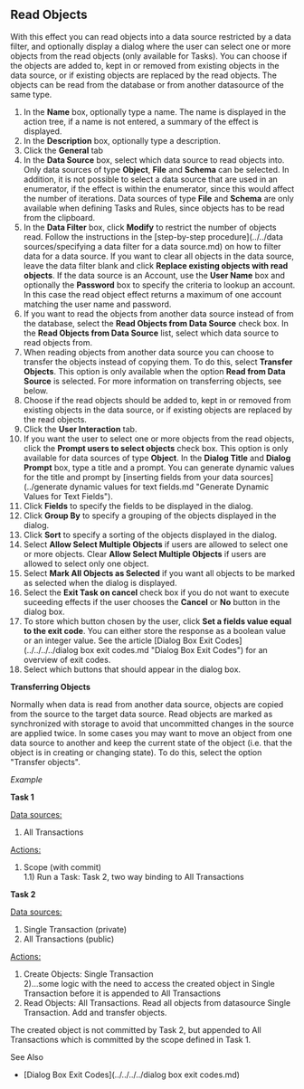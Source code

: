 ## Read Objects

With this effect you can read objects into a data source restricted by a data filter, and optionally display a dialog where the user can select one or more objects from the read objects (only available for Tasks). You can choose if the objects are added to, kept in or removed from existing objects in the data source, or if existing objects are replaced by the read objects. The objects can be read from the database or from another datasource of the same type.

1.  In the **Name** box, optionally type a name. The name is displayed in the action tree, if a name is not entered, a summary of the effect is displayed.
2.  In the **Description** box, optionally type a description.
3.  Click the **General** tab
4.  In the **Data Source** box, select which data source to read objects into. Only data sources of type **Object**, **File** and **Schema** can be selected. In addition, it is not possible to select a data source that are used in an enumerator, if the effect is within the enumerator, since this would affect the number of iterations. Data sources of type **File** and **Schema** are only available when defining Tasks and Rules, since objects has to be read from the clipboard.
5.  In the **Data Filter** box, click **Modify** to restrict the number of objects read. Follow the instructions in the [step-by-step procedure](../../data sources/specifying a data filter for a data source.md) on how to filter data for a data source. If you want to clear all objects in the data source, leave the data filter blank and click **Replace existing objects with read objects**. If the data source is an Account, use the **User Name** box and optionally the **Password** box to specify the criteria to lookup an account. In this case the read object effect returns a maximum of one account matching the user name and password.
6.  If you want to read the objects from another data source instead of from the database, select the **Read Objects from Data Source** check box. In the **Read Objects from Data Source** list, select which data source to read objects from.
7.  When reading objects from another data source you can choose to transfer the objects instead of copying them. To do this, select **Transfer Objects**. This option is only available when the option **Read from Data Source** is selected. For more information on transferring objects, see below.
8.  Choose if the read objects should be added to, kept in or removed from existing objects in the data source, or if existing objects are replaced by the read objects.
9.  Click the **User Interaction** tab.
10.  If you want the user to select one or more objects from the read objects, click the **Prompt users to select objects** check box. This option is only available for data sources of type **Object**. In the **Dialog Title** and **Dialog Prompt** box, type a title and a prompt. You can generate dynamic values for the title and prompt by [inserting fields from your data sources](../generate dynamic values for text fields.md "Generate Dynamic Values for Text Fields").
11.  Click **Fields** to specify the fields to be displayed in the dialog.
12.  Click **Group By** to specify a grouping of the objects displayed in the dialog.
13.  Click **Sort** to specify a sorting of the objects displayed in the dialog.
14.  Select **Allow Select Multiple Objects** if users are allowed to select one or more objects. Clear **Allow Select Multiple Objects** if users are allowed to select only one object.
15.  Select **Mark All Objects as Selected** if you want all objects to be marked as selected when the dialog is displayed.
16.  Select the **Exit Task on cancel** check box if you do not want to execute suceeding effects if the user chooses the **Cancel** or **No** button in the dialog box.
17.  To store which button chosen by the user, click **Set a fields value equal to the exit code**. You can either store the response as a boolean value or an integer value. See the article [Dialog Box Exit Codes](../../../../dialog box exit codes.md "Dialog Box Exit Codes") for an overview of exit codes.
18.  Select which buttons that should appear in the dialog box.

**Transferring Objects**

Normally when data is read from another data source, objects are copied from the source to the target data source. Read objects are marked as synchronized with storage to avoid that uncommitted changes in the source are applied twice. In some cases you may want to move an object from one data source to another and keep the current state of the object (i.e. that the object is in creating or changing state). To do this, select the option "Transfer objects".  

<span style="FONT-STYLE: italic">Example  

**Task 1**  

<span style="TEXT-DECORATION: underline">Data sources:  
1) All Transactions  

<span style="TEXT-DECORATION: underline">Actions:  
1) Scope (with commit)  
1.1) Run a Task: Task 2, two way binding to All Transactions  

**Task 2**  

<span style="TEXT-DECORATION: underline">Data sources:  
1) Single Transaction (private)  
2) All Transactions (public)  

<span style="TEXT-DECORATION: underline">Actions:  
1) Create Objects: Single Transaction  
2)...some logic with the need to access the created object in Single Transaction before it is appended to All Transactions  
3) Read Objects: All Transactions. Read all objects from datasource Single Transaction. Add and transfer objects.  

The created object is not committed by Task 2, but appended to All Transactions which is committed by the scope defined in Task 1.

See Also

*   [Dialog Box Exit Codes](../../../../dialog box exit codes.md)
